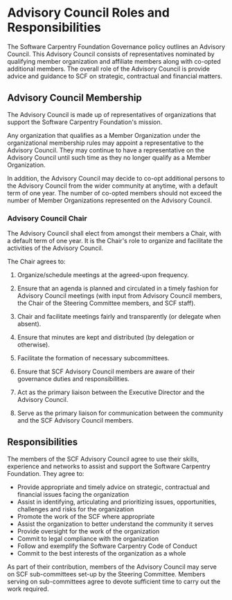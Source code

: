 # Advisory Council Roles and Responsibilities

The Software Carpentry Foundation Governance policy outlines an
Advisory Council. This Advisory Council consists of representatives
nominated by qualifying member organization and affiliate members along with
co-opted additional members. The overall role of the Advisory Council
is provide advice and guidance to SCF on strategic, contractual and
financial matters.

<a name="members"></a>
## Advisory Council Membership

The Advisory Council is made up of representatives of organizations
that support the Software Carpentry Foundation's mission.

Any organization that qualifies as a Member Organization under the
organizational membership rules may appoint a representative to the
Advisory Council. They may continue to have a representative on the
Advisory Council until such time as they no longer qualify as a
Member Organization.

In addition, the Advisory Council may decide to co-opt additional
persons to the Advisory Council from the wider community at anytime,
with a default term of one year. The number of co-opted members should
not exceed the number of Member Organizations represented on the
Advisory Council.

<a name="chair"></a>
### Advisory Council Chair

The Advisory Council shall elect from amongst their members a Chair,
with a default term of one year. It is the Chair's role to organize
and facilitate the activities of the Advisory Council.

The Chair agrees to:

1.  Organize/schedule meetings at the agreed-upon frequency.

2.  Ensure that an agenda is planned and circulated in a timely
    fashion for Advisory Council meetings (with input from Advisory
    Council members, the Chair of the Steering Committee members, and
    SCF staff).

3.  Chair and facilitate meetings fairly and transparently (or
    delegate when absent).

4.  Ensure that minutes are kept and distributed (by delegation or
    otherwise).

5.  Facilitate the formation of necessary subcommittees.

6.  Ensure that SCF Advisory Council members are aware of their
    governance duties and responsibilities.

7.  Act as the primary liaison between the Executive Director and the
    Advisory Council.

8.  Serve as the primary liaison for communication between the
    community and the SCF Advisory Council members.


<a name="responsibilities"></a>
## Responsibilities

The members of the SCF Advisory Council agree to use their skills,
experience and networks to assist and support the Software Carpentry
Foundation. They agree to: 

* Provide appropriate and timely advice on strategic, contractual and
  financial issues facing the organization
* Assist in identifying, articulating and prioritizing issues,
  opportunities, challenges and risks for the organization
* Promote the work of the SCF where appropriate 
* Assist the organization to better understand the community it serves
* Provide oversight for the work of the organization
* Commit to legal compliance with the organization
* Follow and exemplify the Software Carpentry Code of Conduct
* Commit to the best interests of the organization as a whole

As part of their contribution, members of the Advisory Council may
serve on SCF sub-committees set-up by the Steering Committee. Members
serving on sub-committees agree to devote sufficient time to carry out
the work required.
